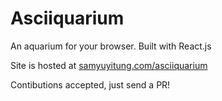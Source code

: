 # Asciiquarium

An aquarium for your browser. Built with React.js

Site is hosted at [samyuyitung.com/asciiquarium](http://samyuyitung.com/asciiquarium)

Contibutions accepted, just send a PR!
